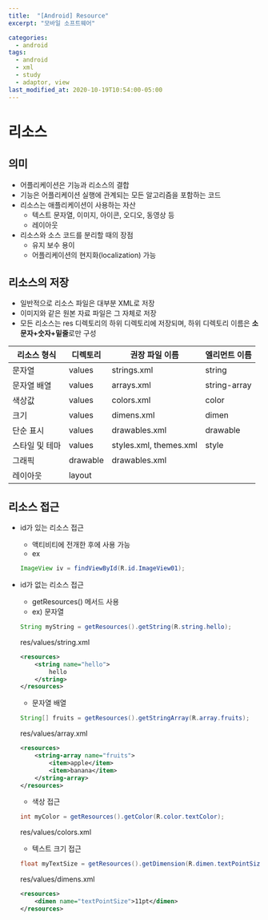 ```yaml
---
title:  "[Android] Resource"
excerpt: "모바일 소프트웨어"

categories:
  - android
tags:
  - android
  - xml
  - study
  - adaptor, view
last_modified_at: 2020-10-19T10:54:00-05:00
---
```


# 리소스
## 의미 
* 어플리케이션은 기능과 리소스의 결합
* 기능은 어플리케이션 실행에 관계되는 모든 알고리즘을 포함하는 코드
* 리소스는 애플리케이션이 사용하는 자산
    * 텍스트 문자열, 이미지, 아이콘, 오디오, 동영상 등
    * 레이아웃
* 리소스와 소스 코드를 분리할 때의 장점
    * 유지 보수 용이
    * 어플리케이션의 현지화(localization) 가능

## 리소스의 저장
* 일반적으로 리소스 파일은 대부분 XML로 저장
* 이미지와 같은 원본 자료 파일은 그 자체로 저장
* 모든 리소스는 res 디렉토리의 하위 디렉토리에 저장되며, 하위 디렉토리 이름은 **소문자+숫자+밑줄**로만 구성


|리소스 형식|디렉토리|권장 파일 이름|엘리먼트 이름|
|------|-------|-------|------|
|문자열|values|strings.xml|string|
|문자열 배열|values|arrays.xml|string-array
|색상값|values|colors.xml|color
|크기|values|dimens.xml|dimen
|단순 표시|values|drawables.xml|drawable
|스타일 및 테마|values|styles.xml, themes.xml|style
|그래픽|drawable|drawables.xml|
|레이아웃|layout


## 리소스 접근
* id가 있는 리소스 접근
    * 액티비티에 전개한 후에 사용 가능
    * ex
     ~~~java
     ImageView iv = findViewById(R.id.ImageView01);
     ~~~

* id가 없는 리소스 접근
    * getResources() 메서드 사용
    * ex) 문자열
    ~~~java
    String myString = getResources().getString(R.string.hello);
    ~~~
    res/values/string.xml  
    
    ~~~xml
    <resources>
        <string name="hello">
            hello
        </string>
    </resources>
    ~~~
    * 문자열 배열 
    ~~~java
    String[] fruits = getResources().getStringArray(R.array.fruits);
    ~~~
    res/values/array.xml
    
    ~~~xml
    <resources>
        <string-array name="fruits">
            <item>apple</item>
            <item>banana</item>
        </string-array>
    </resources>
    ~~~  
    * 색상 접근
    ~~~java
    int myColor = getResources().getColor(R.color.textColor);
    ~~~
    res/values/colors.xml
    * 텍스트 크기 접근
    ~~~java 
    float myTextSize = getResources().getDimension(R.dimen.textPointSize)
    ~~~  
    res/values/dimens.xml  
    
    ~~~xml
    <resources>
        <dimen name="textPointSize">11pt</dimen>
    </resources>
    ~~~
